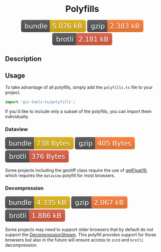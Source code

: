 <h1 style="text-align: center;">
  <div align="center">Polyfills</div>
</h1>

<p align="center">
  <img src="../../assets/badges/polyfills-file.svg" alt="polyfills-file-ts">
  <img src="../../assets/badges/polyfills-gzip.svg" alt="polyfills-gzip-ts">
  <img src="../../assets/badges/polyfills-brotli.svg" alt="polyfills-brotli-ts">
</p>

## Description

## Usage

To take advantage of all polyfills, simply add the `polyfills.ts` file to your project.

```ts
import 'gis-tools-ts/polyfills';
```

If you'd like to include only a subset of the polyfills, you can import them individually.

### Dataview

![Dataview File Badge][dataviewFileBadge] ![Dataview Gzip Badge][dataviewGzipBadge] ![Dataview Brotli Badge][dataviewBrotliBadge]

[dataviewFileBadge]: ../../assets/badges/dataview-file.svg
[dataviewGzipBadge]: ../../assets/badges/dataview-gzip.svg
[dataviewBrotliBadge]: ../../assets/badges/dataview-brotli.svg

Some projects including the geotiff class require the use of [getFloat16](https://caniuse.com/mdn-javascript_builtins_dataview_getfloat16), which requires the `dataview` polyfill for most browsers.

### Decompression

![Dec File Badge][decFileBadge] ![Dec Gzip Badge][decGzipBadge] ![Dec Brotli Badge][decBrotliBadge]

[decFileBadge]: ../../assets/badges/decompression-file.svg
[decGzipBadge]: ../../assets/badges/decompression-gzip.svg
[decBrotliBadge]: ../../assets/badges/decompression-brotli.svg

Some projects may need to support older browsers that by default do not support the [DecompressionStream](https://caniuse.com/mdn-api_decompressionstream). This polyfill provides support for those browsers but also in the future will ensure access to `zstd` and `brotli` decompression.
